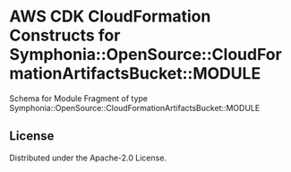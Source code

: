 # AWS CDK CloudFormation Constructs for Symphonia::OpenSource::CloudFormationArtifactsBucket::MODULE

Schema for Module Fragment of type Symphonia::OpenSource::CloudFormationArtifactsBucket::MODULE

## License

Distributed under the Apache-2.0 License.
